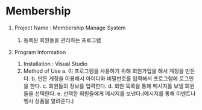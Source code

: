 # Membership
1. Project Name : Membership Manage System
    1. 등록된 회원들을 관리하는 프로그램
    
2. Program Information
    1. Installation : Visual Studio
    2. Method of Use
        a. 이 프로그램을 사용하기 위해 회원가입을 해서 계정을 만든다.
        b. 만든 계정을 이용해서 아이디와 비밀번호를 입력해서 프로그램에 로그인을 한다.
        c. 회원들의 정보를 입력한다.
        d. 회원 목록을 통해 메시지를 보낼 회원들을 선택한다.
        e. 선택한 회원들에게 메시지를 보낸다.(메시지를 통해 이벤트나 행사 상품을 알려준다.)
    
